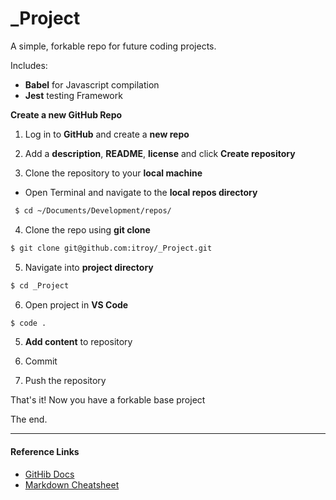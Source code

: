 # _Project

A simple, forkable repo for future coding projects.

Includes:
- **Babel** for Javascript compilation
- **Jest** testing Framework

<!-- Aim: Log the step by step process to create a forkable base repo for future coding projects. -->

<!-- Goal: make it beautiful -->
<!-- Goal: use cheatsheets -->

<!-- INITIAL SETUP STEPS -->

<!-- Create a new Github Repository on GitHub  -->
<!-- Add a description README license. [Create repository]  -->
<!-- Open Terminal -->
<!-- Navigate to local repos directory -->
<!-- Clone the repo to local directory  -->
<!-- cd into _Project directory  -->
<!-- Open project in VS Code -->

<!-- END: INITIAL SETUP STEPS -->

<!-- ENVIRONMENT Decisions -->
<!-- Use npm -->
<!-- $ npm init -->
<!-- Use Babel to write code in the latest version of Javascript -->
<!-- $ npm install --save-dev @babel/core @babel/cli -->
<!-- Use Jest testing framework -->
<!-- $ npm install --save-dev jest -->
<!-- create index.html -->

<!-- Requirements -->

<!-- END: CREATE ENVIRONMENT STEPS -->


<!-- Update README file -->
<!--  -->




**Create a new GitHub Repo**

 1. Log in to **GitHub** and create a **new repo**

<!-- ![alt text](assets/screenshots/01-github-new.png) -->

2. Add a **description**, **README**, **license** and click **Create repository**

<!-- ![alt text](assets/screenshots/02-github-new.png) -->

3. Clone the repository to your **local machine**
- Open Terminal and navigate to the **local repos directory** 
```bash
 $ cd ~/Documents/Development/repos/
 ``` 
4. Clone the repo using **git clone** 
```bash
$ git clone git@github.com:itroy/_Project.git
```
5. Navigate into **project directory**
```bash
$ cd _Project
```
6. Open project in **VS Code**
```bash
$ code .
```

5. **Add content** to repository

6. Commit

7. Push the repository

That's it! Now you have a forkable base project 

The end.

---

#### **Reference Links**

- [GitHib Docs](https://docs.github.com/en)
- [Markdown Cheatsheet](https://docs.github.com/en)